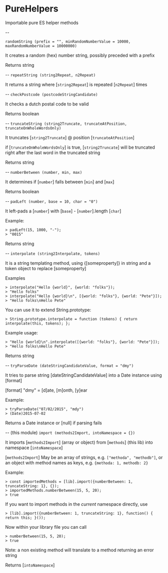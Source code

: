 # PureHelpers
Importable pure ES helper methods

--

`randomString (prefix = "", minRandomNumberValue = 10000, maxRandomNumberValue = 10000000)`

It creates a random (hex) number string, possibly preceded with a prefix

   Returns string

--
`repeatString (string2Repeat, n2Repeat)`

It returns a string where [`string2Repeat`] is repeated [`n2Repeat`] times

-- 
`checkPostcode (postcodeStringCandidate)`

It checks a dutch postal code to be valid

   Returns boolean

-- 
`truncateString (string2Truncate, truncateAtPosition, truncateOnWholeWordsOnly)`

It truncates [`string2Truncate`] @ position [`truncateAtPosition`]

   if [`truncateOnWholeWordsOnly`] is true, [`string2Truncate`] will be truncated right after the last word in the truncated string

   Returns string

-- 
`numberBetween (number, min, max)` 

It determines if [`number`] falls between [`min`] and [`max`]
   
Returns boolean

-- 
`padLeft (number, base = 10, char = "0")`

It left-pads a [`number`] with [`base`] - [`number`].length [`char`]
   
Example:

```
> padLeft(15, 1000, "-");
> "0015"
```

Returns string

-- 
`interpolate (string2Interpolate, tokens)`

It is a string templating method, using {[someproperty]} in string and a token object to replace [someproperty]
   
Examples

```
> interpolate("Hello {world}", {world: "folks"});
> "Hello folks"
> interpolate("Hello {world}\n", [{world: "folks"}, {world: "Pete"}]);
> "Hello folks\nHello Pete"
```

You can use it to extend String.prototype:

```
> String.prototype.interpolate = function (tokens) { return interpolate(this, tokens); };
```
    
Example usage:

```
> "Hello {world}\n".interpolate([{world: "folks"}, {world: "Pete"}]);
> "Hello folks\nHello Pete"
```

Returns string

-- 
`tryParseDate (dateStringCandidateValue, format = "dmy")`

It tries to parse string [dateStringCandidateValue] into a Date instance using [format]
   
[format] "dmy" = [d]ate, [m]onth, [y]ear

Example: 

```
> tryParseDate("07/02/2015", "mdy")
> (Date)2015-07-02
```

Returns a Date instance or [null] if parsing fails

-- 
(this module) `import (methods2Import, intoNamespace = {})` 

It imports [`methods2Import`] (array or object) from [`methods`] (this lib) into namespace [`intoNamespace`]
   
[`methods2Import`] May be an array of strings, e.g. `["methoda", "methodb"]`, or an object with method names as 
keys, e.g. `{methoda: 1, methodb: 2}`

Example: 

```
> const importedMethods = [lib].import({numberBetween: 1, truncateString: 1}, {});
> importedMethods.numberBetween(15, 5, 20);
> true
```

If you want to import methods in the *current* namespace directly, use

```
> [lib].import({numberBetween: 1, truncateString: 1}, function() { return this; }());
```

Now within your library file you can call

```
> numberBetween(15, 5, 20);
> true
```

Note: a non existing method will translate to a method returning an error string

Returns [`intoNamespace`]
